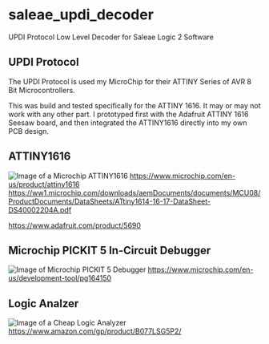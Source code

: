 # saleae_updi_decoder

UPDI Protocol
Low Level Decoder for Saleae Logic 2 Software

## UPDI Protocol
The UPDI Protocol is used my MicroChip for their ATTINY Series of AVR 8 Bit Microcontrollers.

This was build and tested specifically for the ATTINY 1616.  It may or may not work with any other part.  I prototyped first with the Adafruit ATTINY 1616 Seesaw board, and then integrated the ATTINY1616 directly into my own PCB design.

## ATTINY1616

![Image of a Microchip ATTINY1616](/Images/Microchip_ATTINY1616.jpg)
https://www.microchip.com/en-us/product/attiny1616
https://ww1.microchip.com/downloads/aemDocuments/documents/MCU08/ProductDocuments/DataSheets/ATtiny1614-16-17-DataSheet-DS40002204A.pdf

https://www.adafruit.com/product/5690

## Microchip PICKIT 5 In-Circuit Debugger

![Image of Microchip PICKIT 5 Debugger](/Images/Microchip_PICKIT_5.jpg)
https://www.microchip.com/en-us/development-tool/pg164150

## Logic Analzer

![Image of a Cheap Logic Analyzer](/Images/CheapLogicAnalyzer.jpg)
https://www.amazon.com/gp/product/B077LSG5P2/

